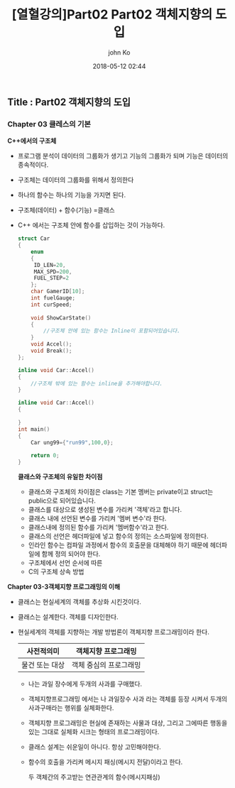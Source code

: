 ﻿---
title: "[열혈강의]Part02 Part02 객체지향의 도입"
layout: post
date: 2018-05-12 02:44
image: /assets/images/markdown.jpg
headerImage: false
tag:
- CPlusPlus
star: flase
category: blog
author: john Ko
description: Fundamental Programming
---

## Title : Part02 객체지향의 도입

### Chapter 03 클레스의 기본

**C++에서의 구조체**

* 프로그램 분석이 데이터의 그룹화가 생기고  기능의 그룹화가 되며 기능은 데이터의 종속적이다.

* 구조체는  데이터의 그룹화를 위해서 정의한다

* 하나의 함수는 하나의 기능을 가지면 된다.

* 구조체(데이터) + 함수(기능) =클래스

* C++ 에서는 구조체 안에 함수를 삽입하는 것이 가능하다. 

  ```c++
  struct Car
  {
      enum
      {
       ID_LEN=20,
       MAX_SPD=200,
       FUEL_STEP=2
      };
      char GamerID[10];
      int fuelGauge;
      int curSpeed;
      
      void ShowCarState()
      {
          //구조체 안에 있는 함수는 Inline이 포함되어있습니다.
      }
      void Accel();
      void Break();
  };
  
  inline void Car::Accel()
  {
      //구조체 밖에 있는 함수는 inline을 추가해야합니다.
  }
  
  inline void Car::Accel()
  {
      
  }
  int main()
  {
      Car ung99={"run99",100,0};
      
      return 0;
  }
  ```

  

  **클래스와 구조체의 유일한 차이점**

  * 클래스와 구조체의 차이점은 class는 기본 멤버는 private이고 struct는 public으로 되어있습니다.
  * 클래스를 대상으로 생성된 변수를 가리켜 '객체'라고 합니다.
  * 클래스 내에 선언된 변수를 가리켜 '멤버 변수'라 한다.
  * 클래스내에 정의된 함수를 가리켜 '멤버함수'라고 한다.
  * 클래스의 선언은 헤더파일에 넣고 함수의 정의는 소스파일에 정의한다.
  * 인라인 함수는 컴파일 과정에서 함수의 호출문을 대체해야 하기 때문에 헤더파일에 함께 정의 되어야 한다.
  * 구조체에서 선언 순서에 따른 
  * C의 구조체 상속 방법

**Chapter 03-3객체지향 프로그래밍의 이해**

- 클래스는 현실세계의 객체를 추상화 시킨것이다.

- 클래스는 설계한다. 객체를 디자인한다.

- 현실세계의 객체를 지향하는 개발 방법론이 객체지향 프로그래밍이라 한다.

  | 사전적의미     | 객체지향 프로그래밍    |
  | -------------- | ---------------------- |
  | 물건 또는 대상 | 객체 중심의 프로그래밍 |

  - 나는 과일 장수에게 두개의 사과를 구매했다.
  - 객체지향프로그래밍 에서는 나 과일장수 사과 라는 객체를 등장 시켜서 두개의 사과구매라는 행위를 실체화한다.

  - 객체지향 프로그래밍은 현실에 존재하는 사물과 대상, 그리고 그에따른 행동을 있는 그대로 실체화 시크는 형태의 프로그래밍이다.

  - 클래스 설계는 쉬운일이 아니다. 항상 고민해야한다.

  - 함수의 호출을 가리켜 메시지 패싱(메시지 전달)이라고 한다. 

    두 객체간의 주고받는 연관관계의 함수(메시지패싱)
